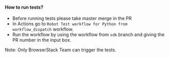 #### How to run tests?
- Before running tests please take master merge in the PR
- In Actions go to `Robot Test workflow for Python from workflow_dispatch` workflow.
- Run the workflow by using the workflow from `sdk` branch and giving the PR number in the input box. 

Note: Only BrowserStack Team can trigger the tests.

